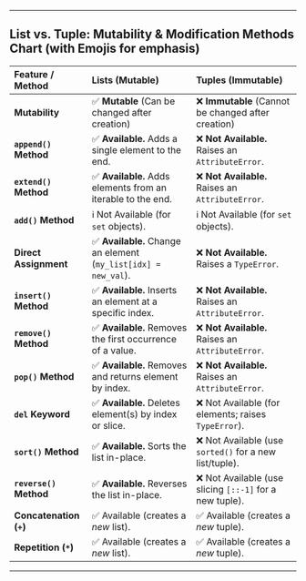 
---

## List vs. Tuple: Mutability & Modification Methods Chart (with Emojis for emphasis)

| Feature / Method      | **Lists (Mutable)** | **Tuples (Immutable)** |
| :-------------------- | :------------------------------------------------ | :---------------------------------------------------- |
| **Mutability** | ✅ **Mutable** (Can be changed after creation)       | ❌ **Immutable** (Cannot be changed after creation)      |
| **`append()` Method** | ✅ **Available.** Adds a single element to the end.  | ❌ **Not Available.** Raises an `AttributeError`.        |
| **`extend()` Method** | ✅ **Available.** Adds elements from an iterable to the end. | ❌ **Not Available.** Raises an `AttributeError`.        |
| **`add()` Method** | ℹ️ Not Available (for `set` objects).                | ℹ️ Not Available (for `set` objects).                    |
| **Direct Assignment** | ✅ **Available.** Change an element (`my_list[idx] = new_val`). | ❌ **Not Available.** Raises a `TypeError`.              |
| **`insert()` Method** | ✅ **Available.** Inserts an element at a specific index. | ❌ **Not Available.** Raises an `AttributeError`.        |
| **`remove()` Method** | ✅ **Available.** Removes the first occurrence of a value. | ❌ **Not Available.** Raises an `AttributeError`.        |
| **`pop()` Method** | ✅ **Available.** Removes and returns element by index. | ❌ **Not Available.** Raises an `AttributeError`.        |
| **`del` Keyword** | ✅ **Available.** Deletes element(s) by index or slice. | ❌ Not Available (for elements; raises `TypeError`).      |
| **`sort()` Method** | ✅ **Available.** Sorts the list in-place.           | ❌ Not Available (use `sorted()` for a new list/tuple).  |
| **`reverse()` Method**| ✅ **Available.** Reverses the list in-place.        | ❌ Not Available (use slicing `[::-1]` for a new tuple). |
| **Concatenation (`+`)**| ✅ Available (creates a *new* list).                | ✅ Available (creates a *new* tuple).                   |
| **Repetition (`*`)** | ✅ Available (creates a *new* list).                | ✅ Available (creates a *new* tuple).                   |

---
